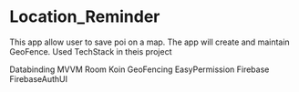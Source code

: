 # Location_Reminder
This app allow user to save poi on a map. The app will create and maintain GeoFence.
Used TechStack in theis project

Databinding
MVVM
Room
Koin
GeoFencing
EasyPermission
Firebase
FirebaseAuthUI
